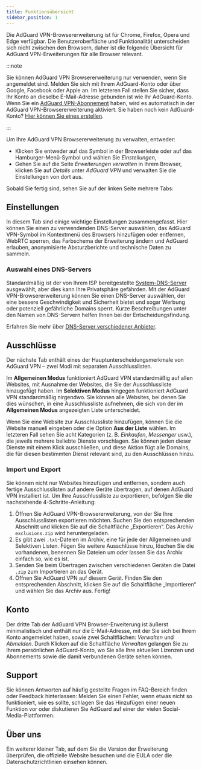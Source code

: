 ```yaml
---
title: Funktionsübersicht
sidebar_position: 1
---
```


Die AdGuard VPN-Browsererweiterung ist für Chrome, Firefox, Opera und Edge verfügbar. Die Benutzeroberfläche und Funktionalität unterscheiden sich nicht zwischen den Browsern, daher ist die folgende Übersicht für AdGuard VPN-Erweiterungen für alle Browser relevant.

:::note

Sie können AdGuard VPN Browsererweiterung nur verwenden, wenn Sie angemeldet sind. Melden Sie sich mit Ihrem AdGuard-Konto oder über Google, Facebook oder Apple an. Im letzteren Fall stellen Sie sicher, dass Ihr Konto an dieselbe E-Mail-Adresse gebunden ist wie Ihr AdGuard-Konto. Wenn Sie ein [AdGuard VPN-Abonnement](/general/subscription) haben, wird es automatisch in der AdGuard VPN-Browsererweiterung aktiviert. Sie haben noch kein AdGuard-Konto? [Hier können Sie eines erstellen](https://auth.adguard.com/registration.html).

:::

Um Ihre AdGuard VPN Browsererweiterung zu verwalten, entweder:

- Klicken Sie entweder auf das Symbol in der Browserleiste oder auf das Hamburger-Menü-Symbol und wählen Sie *Einstellungen*,
- Gehen Sie auf die Seite *Erweiterungen verwalten* in Ihrem Browser, klicken Sie auf *Details* unter *AdGuard VPN* und verwalten Sie die Einstellungen von dort aus.

Sobald Sie fertig sind, sehen Sie auf der linken Seite mehrere Tabs:

## Einstellungen

In diesem Tab sind einige wichtige Einstellungen zusammengefasst. Hier können Sie einen zu verwendenden DNS-Server auswählen, das AdGuard VPN-Symbol im Kontextmenü des Browsers hinzufügen oder entfernen, WebRTC sperren, das Farbschema der Erweiterung ändern und AdGuard erlauben, anonymisierte Absturzberichte und technische Daten zu sammeln.

### Auswahl eines DNS-Servers

Standardmäßig ist der von Ihrem ISP bereitgestellte [System-DNS-Server](https://adguard-dns.io/kb/general/dns-filtering/#what-is-dns) ausgewählt, aber dies kann Ihre Privatsphäre gefährden. Mit der AdGuard VPN-Browsererweiterung können Sie einen DNS-Server auswählen, der eine bessere Geschwindigkeit und Sicherheit bietet und sogar Werbung oder potenziell gefährliche Domains sperrt. Kurze Beschreibungen unter den Namen von DNS-Servern helfen Ihnen bei der Entscheidungsfindung.

Erfahren Sie mehr über [DNS-Server verschiedener Anbieter](https://adguard-dns.io/kb/general/dns-providers/).

## Ausschlüsse

Der nächste Tab enthält eines der Hauptunterscheidungsmerkmale von AdGuard VPN – zwei Modi mit separaten Ausschlusslisten.

Im **Allgemeinen Modus** funktioniert AdGuard VPN standardmäßig auf allen Websites, mit Ausnahme der Websites, die Sie der Ausschlussliste hinzugefügt haben. Im **Selektiven Modus** hingegen funktioniert AdGuard VPN standardmäßig nirgendwo. Sie können alle Websites, bei denen Sie dies wünschen, in eine Ausschlussliste aufnehmen, die sich von der im **Allgemeinen Modus** angezeigten Liste unterscheidet.

Wenn Sie eine Website zur Ausschlussliste hinzufügen, können Sie die Website manuell eingeben oder die Option **Aus der Liste** wählen. Im letzteren Fall sehen Sie acht Kategorien (z. B. *Einkaufen*, *Messenger* usw.), die jeweils mehrere beliebte Dienste vorschlagen. Sie können jeden dieser Dienste mit einem Klick ausschließen, und diese Aktion fügt alle Domains, die für diesen bestimmten Dienst relevant sind, zu den Ausschlüssen hinzu.

### Import und Export

Sie können nicht nur Websites hinzufügen und entfernen, sondern auch fertige Ausschlusslisten auf andere Geräte übertragen, auf denen AdGuard VPN installiert ist. Um Ihre Ausschlussliste zu exportieren, befolgen Sie die nachstehende 4-Schritte-Anleitung:

1. Öffnen Sie AdGuard VPN-Browsererweiterung, von der Sie Ihre Ausschlusslisten exportieren möchten. Suchen Sie den entsprechenden Abschnitt und klicken Sie auf die Schaltfläche „Exportieren“. Das Archiv `exclusions.zip` wird heruntergeladen.
1. Es gibt zwei `.txt`-Dateien im Archiv, eine für jede der Allgemeinen und Selektiven Listen. Fügen Sie weitere Ausschlüsse hinzu, löschen Sie die vorhandenen, benennen Sie Dateien um oder lassen Sie das Archiv einfach so, wie es ist.
1. Senden Sie beim Übertragen zwischen verschiedenen Geräten die Datei `.zip` zum Importieren an das Gerät.
1. Öffnen Sie AdGuard VPN auf diesem Gerät. Finden Sie den entsprechenden Abschnitt, klicken Sie auf die Schaltfläche „Importieren“ und wählen Sie das Archiv aus. Fertig!

## Konto

Der dritte Tab der AdGuard VPN Browser-Erweiterung ist äußerst minimalistisch und enthält nur die E-Mail-Adresse, mit der Sie sich bei Ihrem Konto angemeldet haben, sowie zwei Schaltflächen: *Verwalten* und *Abmelden*. Durch Klicken auf die Schaltfläche *Verwalten* gelangen Sie zu Ihrem persönlichen AdGuard-Konto, wo Sie alle Ihre aktuellen Lizenzen und Abonnements sowie die damit verbundenen Geräte sehen können.

## Support

Sie können Antworten auf häufig gestellte Fragen im FAQ-Bereich finden oder Feedback hinterlassen: Melden Sie einen Fehler, wenn etwas nicht so funktioniert, wie es sollte, schlagen Sie das Hinzufügen einer neuen Funktion vor oder diskutieren Sie AdGuard auf einer der vielen Social-Media-Plattformen.

## Über uns

Ein weiterer kleiner Tab, auf dem Sie die Version der Erweiterung überprüfen, die offizielle Website besuchen und die EULA oder die Datenschutzrichtlinien einsehen können.
